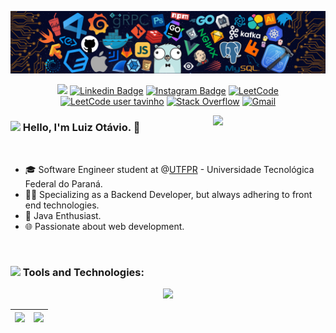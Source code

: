 ![Github Banner](https://github.com/Jaydeep-Yadav/Jaydeep-Yadav/blob/main/banner.png)

<div align="center">
 
![](https://komarev.com/ghpvc/?username=tavinhoo&color=blueviolet&style=for-the-badge)
[![Linkedin Badge](https://img.shields.io/badge/LinkedIn-0077B5?style=for-the-badge&logo=linkedin&logoColor=white)](https://www.linkedin.com/in/se-luizotaviofs/)
[![Instagram Badge](https://img.shields.io/badge/Instagram-E4405F?style=for-the-badge&logo=instagram&logoColor=white)](https://www.instagram.com/tavio_faria/)
[![LeetCode](https://img.shields.io/badge/LeetCode-000000?style=for-the-badge&logo=LeetCode&logoColor=#d16c06)](https://leetcode.com/Luiz_Otavio/)
[![LeetCode user tavinho](https://img.shields.io/badge/dynamic/json?style=for-the-badge&labelColor=black&color=%23ffa116&label=Solved&query=solvedOverTotal&url=https%3A%2F%2Fleetcode-badge.vercel.app%2Fapi%2Fusers%2FLuiz_Otavio&logo=leetcode&logoColor=yellow)](https://leetcode.com/Luiz_Otavio/)
[![Stack Overflow](https://img.shields.io/badge/-Stackoverflow-FE7A16?style=for-the-badge&logo=stack-overflow&logoColor=white)](https://stackoverflow.com/users/17694786/ot%c3%a1vio?tab=profile)
[![Gmail](https://img.shields.io/badge/Gmail-D14836?style=for-the-badge&logo=gmail&logoColor=white)](mailto:luizotaviomtbs@gmail.com)

</div>


 <picture> <img align="right" src="https://github.com/7oSkaaa/7oSkaaa/blob/main/Images/Right_Side.gif?raw=true" width = 180px></picture>

### <img src="https://media2.giphy.com/media/QssGEmpkyEOhBCb7e1/giphy.gif?cid=ecf05e47a0n3gi1bfqntqmob8g9aid1oyj2wr3ds3mg700bl&rid=giphy.gif" width ="15"> Hello, I'm Luiz Otávio. :wave:

<br>

- 🎓 Software Engineer student at @[UTFPR](https://www.utfpr.edu.br/) - Universidade Tecnológica Federal do Paraná.
- 👩‍💻 Specializing as a Backend Developer, but always adhering to front end technologies.
- 🌱 Java Enthusiast.
- 🌐 Passionate about web development.

<br>

### <img src="https://media2.giphy.com/media/QssGEmpkyEOhBCb7e1/giphy.gif?cid=ecf05e47a0n3gi1bfqntqmob8g9aid1oyj2wr3ds3mg700bl&rid=giphy.gif" width ="15"> Tools and Technologies:
  <p align="center">
      <a href="https://skillicons.dev">
        <img src="https://skillicons.dev/icons?i=java,spring,typescript,nodejs,postgres,mysql,mongodb,js,html,css,bootstrap,angular,postman" />
      </a>
  </p>

| ![](http://github-profile-summary-cards.vercel.app/api/cards/profile-details?username=tavinhoo&theme=nord_dark) | ![](https://github-readme-streak-stats.herokuapp.com/?user=tavinhoo&hide_border=true&date_format=M%20j%5B%2C%20Y%5D&background=2D3742&stroke=2D3742&ring=6bbbca&fire=6bbbca&currStreakNum=fff&sideNums=6bbbca&currStreakLabel=6bbbca&sideLabels=fff&dates=fff) |
|:----------------------------------------------------------------------------------------------------------------:|:---------------------------------------------------------------------------------------------------------------------------------------------------------------------------------------------------------------------------------------------------------------:|
